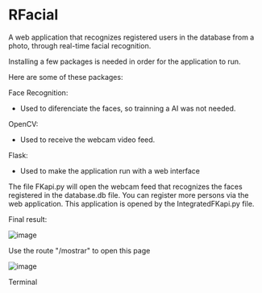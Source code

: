# RFacial
A web application that recognizes registered users in the database from a photo, through real-time facial recognition.

Installing a few packages is needed in order for the application to run.

Here are some of these packages:

  Face Recognition:
  - Used to diferenciate the faces, so trainning a AI was not needed.

  OpenCV:
  - Used to receive the webcam video feed.

  Flask:
  - Used to make the application run with a web interface

The file FKapi.py will open the webcam feed that recognizes the faces registered in the database.db file. You can register more persons via the web application. This application is opened by the IntegratedFKapi.py file.

Final result:

![image](https://github.com/gustavocrvlh/RFacial/assets/85922093/80778cfb-b3c2-40a2-9c91-63146f8da7b4)

Use the route "/mostrar" to open this page


![image](https://github.com/gustavocrvlh/RFacial/assets/85922093/4d77c039-0c81-4362-ae81-f1db11d80763)

Terminal




